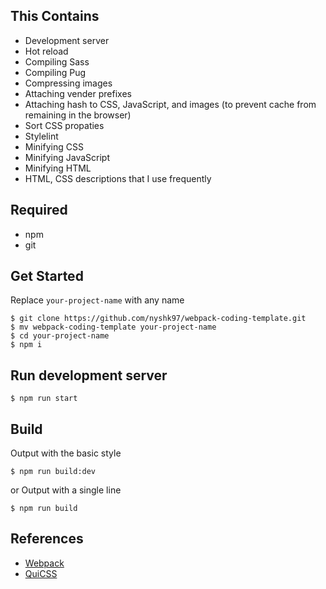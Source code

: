 ## This Contains
- Development server
- Hot reload
- Compiling Sass
- Compiling Pug
- Compressing images
- Attaching vender prefixes
- Attaching hash to CSS, JavaScript, and images (to prevent cache from remaining in the browser)
- Sort CSS propaties
- Stylelint
- Minifying CSS
- Minifying JavaScript
- Minifying HTML
- HTML, CSS descriptions that I use frequently

## Required
- npm
- git

## Get Started
Replace `your-project-name` with any name
```
$ git clone https://github.com/nyshk97/webpack-coding-template.git
$ mv webpack-coding-template your-project-name
$ cd your-project-name
$ npm i
```

## Run development server
```
$ npm run start
```

## Build
Output with the basic style
```
$ npm run build:dev
```
or Output with a single line
```
$ npm run build
```

## References
- [Webpack](https://qiita.com/d0ne1s/items/4e8130292fefd76107bb)
- [QuiCSS](https://qiita.com/d0ne1s/items/5211969b566b6a503eb8)
